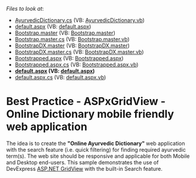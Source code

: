 <!-- default file list -->
*Files to look at*:

* [AyurvedicDictionary.cs](./CS/GridBestPractice/App_Code/AyurvedicDictionary.cs) (VB: [AyurvedicDictionary.vb](./VB/GridBestPractice/App_Code/AyurvedicDictionary.vb))
* [default.aspx](./CS/GridBestPractice/default.aspx) (VB: [default.aspx](./VB/GridBestPractice/default.aspx))
* [Bootstrap.master](./CS/GridBestPractice/dictionary/Bootstrap.master) (VB: [Bootstrap.master](./VB/GridBestPractice/dictionary/Bootstrap.master))
* [Bootstrap.master.cs](./CS/GridBestPractice/dictionary/Bootstrap.master.cs) (VB: [Bootstrap.master.vb](./VB/GridBestPractice/dictionary/Bootstrap.master.vb))
* [BootstrapDX.master](./CS/GridBestPractice/dictionary/BootstrapDX.master) (VB: [BootstrapDX.master](./VB/GridBestPractice/dictionary/BootstrapDX.master))
* [BootstrapDX.master.cs](./CS/GridBestPractice/dictionary/BootstrapDX.master.cs) (VB: [BootstrapDX.master.vb](./VB/GridBestPractice/dictionary/BootstrapDX.master.vb))
* [Bootstrapped.aspx](./CS/GridBestPractice/dictionary/Bootstrapped.aspx) (VB: [Bootstrapped.aspx](./VB/GridBestPractice/dictionary/Bootstrapped.aspx))
* [Bootstrapped.aspx.cs](./CS/GridBestPractice/dictionary/Bootstrapped.aspx.cs) (VB: [Bootstrapped.aspx.vb](./VB/GridBestPractice/dictionary/Bootstrapped.aspx.vb))
* **[default.aspx](./CS/GridBestPractice/dictionary/default.aspx) (VB: [default.aspx](./VB/GridBestPractice/dictionary/default.aspx))**
* [default.aspx.cs](./CS/GridBestPractice/dictionary/default.aspx.cs) (VB: [default.aspx.vb](./VB/GridBestPractice/dictionary/default.aspx.vb))
<!-- default file list end -->
# Best Practice - ASPxGridView - Online Dictionary mobile friendly web application


The idea is to create the <strong>"Online Ayurvedic Dictionary" </strong>web application with the search feature (i.e. quick filtering) for finding required ayurvedic term(s). The web site should be responsive and applicable for both Mobile and Desktop end-users. This sample demonstrates the use of DevExpress <a href="https://demos.devexpress.com/aspxgridviewdemos/">ASP.NET GridView</a> with the built-in Search feature.

<br/>


